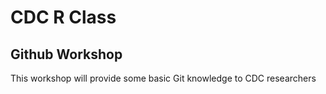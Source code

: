 # CDC R Class
## Github Workshop

This workshop will provide some basic Git knowledge to CDC researchers
